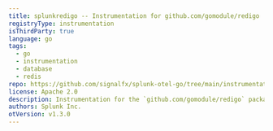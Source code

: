 ```yaml
---
title: splunkredigo -- Instrumentation for github.com/gomodule/redigo
registryType: instrumentation
isThirdParty: true
language: go
tags:
  - go
  - instrumentation
  - database
  - redis
repo: https://github.com/signalfx/splunk-otel-go/tree/main/instrumentation/github.com/gomodule/redigo/splunkredigo
license: Apache 2.0
description: Instrumentation for the `github.com/gomodule/redigo` package.
authors: Splunk Inc.
otVersion: v1.3.0
---
```

